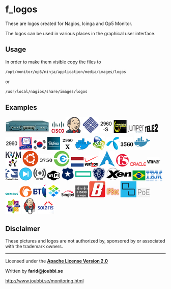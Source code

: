 # f_logos

These are logos created for Nagios, Icinga and Op5 Monitor.

The logos can be used in various places in the graphical user interface.


## Usage
In order to make them visible copy the files to 
```sh
/opt/monitor/op5/ninja/application/media/images/logos
```
or
```sh
/usr/local/nagios/share/images/logos
```


## Examples
![](f_11503.png)        ![](f_cisco.png)              ![](f_jenkins.png)  ![](f_sun.png)
![](f_2960s.png)        ![](f_completel.png)          ![](f_juniper.png)  ![](f_tele2.png)
![](f_2960.png)         ![](f_cp.png)                 ![](f_korea.png)    ![](f_telefonica.png)
![](f_2960x.png)        ![](f_docker2.png)            ![](f_kpn.png)      ![](f_telenor.png)
![](f_3560.png)         ![](f_docker.png)             ![](f_kvm.png)      ![](f_ubuntu.png)
![](f_3750.png)         ![](f_enterprise_tester.png)  ![](f_nl.png)       ![](f_verizon.png)
![](f_arch.png)         ![](f_f5.png)                 ![](f_oracle.png)   ![](f_vmware.png)
![](f_audiocodes.png)   ![](f_firewall.png)           ![](f_rfid.png)     ![](f_wifi.png)
![](f_bluecoat.png)     ![](f_hpe.png)                ![](f_scania.png)   ![](f_xen.png)
![](f_brazil.png)       ![](f_ibm.png)                ![](f_siemens.png)  ![](f_gigamon.png)
![](f_bt.png)           ![](f_infoblox.png)           ![](f_singtel.png)  ![](f_ie4000.png)
![](f_buffalotech.png)  ![](f_ipsec.png)              ![](f_smartos.png)  ![](f_poe.png)
![](f_centos.png)       ![](f_jenkins2.png)           ![](f_solaris.png)


## Disclaimer
These pictures and logos are not authorized by, sponsored by or associated with the trademark owners.

___

Licensed under the [__Apache License Version 2.0__](https://www.apache.org/licenses/LICENSE-2.0)

Written by __farid@joubbi.se__

http://www.joubbi.se/monitoring.html

